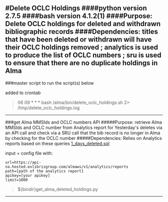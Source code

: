 #Delete OCLC Holdings
####python version 2.7.5
####bash version 4.1.2(1)
####Purpose: Delete OCLC holdings for deleted and withdrawn bibliographic records
####Dependencies: titles that have been deleted or withdrawn will have their OCLC holdings removed ; analytics is used to produce the list of OCLC numbers ; sru is used to ensure that there are no duplicate holdings in Alma
-----------------------------------------------------

###master script to run the script(s) below

added to crontab

>06 09 * * * bash /alma/bin/delete_oclc_holdings.sh 2> /tmp/delete_oclc_holdings.log

-------------------------------------------------------

###get Alma MMSIds and OCLC numbers API
#####Purpose: retrieve Alma MMSIds and OCLC number from Analytics report for Yesterday's deletes via an API call and check via a SRU call that the bib record is no longer in Alma by checking for the OCLC number
#####Dependencies: Relies on Analytics reports based on these queries [1_days_deleted.sql]( Alma-Public/DeleteOclcHoldings/1_days_deleted.sql)

input = config file with:

```
url=https://api-na.hosted.exlibrisgroup.com/almaws/v1/analytics/reports
path=[path of the analytics report]
apikey=[your apikey]
limit=1000
```

>${bindir}get_alma_deleted_holdings.py

------------------------------------------------------------
